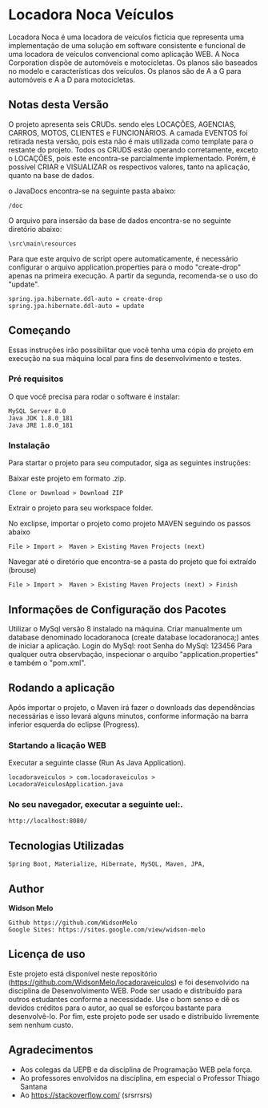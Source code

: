 # Locadora Noca Veículos

Locadora Noca é uma locadora de veículos fictícia que representa uma implementação de uma solução em software consistente e funcional de uma locadora de veículos convencional como aplicação WEB.
A Noca Corporation dispõe de automóveis e motocicletas. Os planos são baseados no modelo e características dos veículos.
Os planos são de A a G para automóveis e A a D para motocicletas.

## Notas desta Versão
O projeto apresenta seis CRUDs. sendo eles LOCAÇÕES, AGENCIAS, CARROS, MOTOS, CLIENTES e FUNCIONÁRIOS. A camada EVENTOS foi retirada nesta versão, pois esta não é mais utilizada como template para o restante do projeto.
Todos os CRUDS estão operando corretamente, exceto o LOCAÇÕES, pois este encontra-se parcialmente implementado. Porém, é possível CRIAR e VISUALIZAR os respectivos valores, tanto na aplicação, quanto na base de dados.

o JavaDocs encontra-se na seguinte pasta abaixo:

```
/doc
```

O arquivo para insersão da base de dados encontra-se no seguinte diretório abaixo:

```
\src\main\resources
```

Para que este arquivo de script opere automaticamente, é necessário configurar o arquivo application.properties para o modo "create-drop" apenas na primeira execução. A partir da segunda, recomenda-se o uso do "update".

```
spring.jpa.hibernate.ddl-auto = create-drop
spring.jpa.hibernate.ddl-auto = update
```

## Começando

Essas instruções irão possibilitar que você tenha uma cópia do projeto em execução na sua máquina local para fins de desenvolvimento e testes.

### Pré requisitos

O que você precisa para rodar o software é instalar:

```
MySQL Server 8.0
Java JDK 1.8.0_181
Java JRE 1.8.0_181
```

### Instalação

Para startar o projeto para seu computador, siga as seguintes instruções:

Baixar este projeto em formato .zip.

```
Clone or Download > Download ZIP
```

Extrair  o projeto para seu workspace folder.

No exclipse, importar o projeto como projeto MAVEN seguindo os passos abaixo

```
File > Import >  Maven > Existing Maven Projects (next) 
```

Navegar até o diretório que encontra-se a pasta do projeto que foi extraído (brouse)

```
File > Import >  Maven > Existing Maven Projects (next) > Finish
```

## Informações de Configuração dos Pacotes

Utilizar o MySql versão 8 instalado na máquina.
Criar manualmente um database denominado locadoranoca (create database locadoranoca;) antes de iniciar a aplicação.
Login do MySql: root
Senha do MySql: 123456
Para qualquer outra observbação, inspecionar o arquibo "application.properties" e também o "pom.xml".

## Rodando a aplicação

Após importar o projeto, o Maven irá fazer o downloads das dependências necessárias e isso levará alguns minutos, conforme informação na barra inferior esquerda do eclipse (Progress).

### Startando  a licação WEB

Executar a seguinte classe (Run As Java Application).

```
locadoraveiculos > com.locadoraveiculos > LocadoraVeiculosApplication.java
```

### No seu navegador, executar a seguinte uel:.

```
http://localhost:8080/
```

## Tecnologias Utilizadas

```
Spring Boot, Materialize, Hibernate, MySQL, Maven, JPA, 
```

## Author

**Widson Melo**

```
Github https://github.com/WidsonMelo
Google Sites: https://sites.google.com/view/widson-melo
```

## Licença de uso

Este projeto está disponível neste repositório (https://github.com/WidsonMelo/locadoraveiculos) e foi desenvolvido na disciplina de Desenvolvimento WEB.
Pode ser usado e distribuído para outros estudantes conforme a necessidade. Use o bom senso e dê os devidos créditos para o autor, ao qual se esforçou bastante para desenvolvê-lo.
Por fim, este projeto pode ser usado e distribuído livremente sem nenhum custo.

## Agradecimentos

* Aos colegas da UEPB e da disciplina de Programação WEB pela força.
* Ao professores envolvidos na disciplina, em especial o Professor Thiago Santana
* Ao https://stackoverflow.com/ (srsrrsrs)